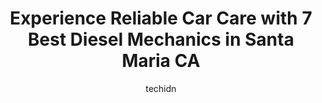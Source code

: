 ---
layout: ampstory
image: https://images.unsplash.com/photo-1631526090968-6979b72f2ce2?ixlib=rb-4.0.3&ixid=MnwxMjA3fDB8MHxwaG90by1wYWdlfHx8fGVufDB8fHx8&auto=format&fit=crop&w=640&h=853&q=80
author: techidn
featured: false
description: When it comes to finding reliable automotive experts in Santa Maria CA, USA, look no further than the 7 best Diesel Mechanic in the area. With their exceptional skills and dedication to prov
title: Experience Reliable Car Care with 7 Best Diesel Mechanics in Santa Maria CA
cover:
   title: Experience Reliable Car Care with 7 Best Diesel Mechanics in Santa Maria CA
   subtitle: Rickpate
   background: https://images.unsplash.com/photo-1631526090968-6979b72f2ce2?ixlib=rb-4.0.3&ixid=MnwxMjA3fDB8MHxwaG90by1wYWdlfHx8fGVufDB8fHx8&auto=format&fit=crop&w=640&h=853&q=80

pages: 
 - layout: thirds
   top: <h1>#1 Pats Automotive</h1>
   bottom: "<p>We recently had the pleasure of working with the fantastic team at Pats Automotive for a quick service need for one of our campervans. They went above and beyond to accom</p>"
   background: https://www.knot35.com/toplist/wp-content/uploads/2023/06/best-diesel-mechanic-1-in-santa-maria-ca-1685838220.jpeg
   backgroundblur: true
 - layout: thirds
   top: <h1>#2 King General Mechanic</h1>
   bottom: "<p>317 W Main St, Santa Maria, CA 93458, United States</p>"
   background: https://www.knot35.com/toplist/wp-content/uploads/2023/06/best-diesel-mechanic-2-in-santa-maria-ca-1685838221.jpeg
   cta:
      link: https://www.knot35.com/toplist/experience-reliable-car-care-with-7-best-diesel-mechanics-in-santa-maria-ca/
      text: Experience Reliable Car Care with 7 Best Diesel Mechanics in Santa Maria CA
 - layout: thirds
   top: <h1>#3 High Tech Auto</h1>
   bottom: "<p>2310 S, 2310 Westgate Rd #1, Santa Maria, CA 93455, United States</p>"
   background: https://www.knot35.com/toplist/wp-content/uploads/2023/06/best-diesel-mechanic-3-in-santa-maria-ca-1685838221.jpeg
   cta:
      link: https://www.knot35.com/toplist/experience-reliable-car-care-with-7-best-diesel-mechanics-in-santa-maria-ca/
      text: Experience Reliable Car Care with 7 Best Diesel Mechanics in Santa Maria CA
 - layout: thirds
   top: <h1>#4 Central Coast Springs</h1>
   bottom: "<p>708 Oak St, Santa Maria, CA 93454, United States</p>"
   background: https://images.unsplash.com/photo-1557672172-298e090bd0f1?ixlib=rb-4.0.3&ixid=MnwxMjA3fDB8MHxwaG90by1wYWdlfHx8fGVufDB8fHx8&auto=format&fit=crop&w=640&h=853&q=80
   cta:
      link: https://www.knot35.com/toplist/experience-reliable-car-care-with-7-best-diesel-mechanics-in-santa-maria-ca/
      text: Experience Reliable Car Care with 7 Best Diesel Mechanics in Santa Maria CA
 - layout: thirds
   top: <h1>#5 German Auto of Santa Maria</h1>
   bottom: "<p>722 W Betteravia Rd Suite A, Santa Maria, CA 93455, United States</p>"
   background: https://images.unsplash.com/photo-1574169208507-84376144848b?ixlib=rb-4.0.3&ixid=MnwxMjA3fDB8MHxwaG90by1wYWdlfHx8fGVufDB8fHx8&auto=format&fit=crop&w=640&h=853&q=80
   cta:
      link: https://www.knot35.com/toplist/experience-reliable-car-care-with-7-best-diesel-mechanics-in-santa-maria-ca/
      text: Experience Reliable Car Care with 7 Best Diesel Mechanics in Santa Maria CA
 - layout: thirds
   top: <h1>#6 Diesel Injection Systems</h1>
   bottom: "<p>1021 Tama Ln, Santa Maria, CA 93455, United States</p>"
   background: https://images.unsplash.com/photo-1533998839656-76f5e4b2bccb?ixlib=rb-4.0.3&ixid=MnwxMjA3fDB8MHxwaG90by1wYWdlfHx8fGVufDB8fHx8&auto=format&fit=crop&w=640&h=853&q=80
   cta:
      link: https://www.knot35.com/toplist/experience-reliable-car-care-with-7-best-diesel-mechanics-in-santa-maria-ca/
      text: Experience Reliable Car Care with 7 Best Diesel Mechanics in Santa Maria CA
 - layout: thirds
   top: <h1>#7 JC Mobile Diesel Repair LLC</h1>
   bottom: "<p>714 S Blosser Rd, Santa Maria, CA 93458, United States</p>"
   background: https://images.unsplash.com/photo-1518640467707-6811f4a6ab73?ixlib=rb-4.0.3&ixid=MnwxMjA3fDB8MHxwaG90by1wYWdlfHx8fGVufDB8fHx8&auto=format&fit=crop&w=640&h=853&q=80
   cta:
      link: https://www.knot35.com/toplist/experience-reliable-car-care-with-7-best-diesel-mechanics-in-santa-maria-ca/
      text: Experience Reliable Car Care with 7 Best Diesel Mechanics in Santa Maria CA
 - layout: thirds
   middle: Continue reading...
   background: https://images.unsplash.com/photo-1549241520-425e3dfc01cb?ixlib=rb-4.0.3&ixid=MnwxMjA3fDB8MHxwaG90by1wYWdlfHx8fGVufDB8fHx8&auto=format&fit=crop&w=640&h=853&q=80
   cta:
      link: https://www.knot35.com/toplist/experience-reliable-car-care-with-7-best-diesel-mechanics-in-santa-maria-ca/
      text: Experience Reliable Car Care with 7 Best Diesel Mechanics in Santa Maria CA
      
---